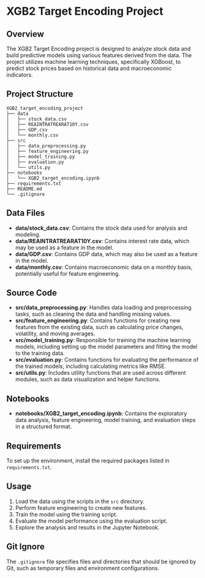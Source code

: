 # XGB2 Target Encoding Project

## Overview
The XGB2 Target Encoding project is designed to analyze stock data and build predictive models using various features derived from the data. The project utilizes machine learning techniques, specifically XGBoost, to predict stock prices based on historical data and macroeconomic indicators.

## Project Structure
```
XGB2_target_encoding_project
├── data
│   ├── stock_data.csv
│   ├── REAINTRATREARAT10Y.csv
│   ├── GDP.csv
│   └── monthly.csv
├── src
│   ├── data_preprocessing.py
│   ├── feature_engineering.py
│   ├── model_training.py
│   ├── evaluation.py
│   └── utils.py
├── notebooks
│   └── XGB2_target_encoding.ipynb
├── requirements.txt
├── README.md
└── .gitignore
```

## Data Files
- **data/stock_data.csv**: Contains the stock data used for analysis and modeling.
- **data/REAINTRATREARAT10Y.csv**: Contains interest rate data, which may be used as a feature in the model.
- **data/GDP.csv**: Contains GDP data, which may also be used as a feature in the model.
- **data/monthly.csv**: Contains macroeconomic data on a monthly basis, potentially useful for feature engineering.

## Source Code
- **src/data_preprocessing.py**: Handles data loading and preprocessing tasks, such as cleaning the data and handling missing values.
- **src/feature_engineering.py**: Contains functions for creating new features from the existing data, such as calculating price changes, volatility, and moving averages.
- **src/model_training.py**: Responsible for training the machine learning models, including setting up the model parameters and fitting the model to the training data.
- **src/evaluation.py**: Contains functions for evaluating the performance of the trained models, including calculating metrics like RMSE.
- **src/utils.py**: Includes utility functions that are used across different modules, such as data visualization and helper functions.

## Notebooks
- **notebooks/XGB2_target_encoding.ipynb**: Contains the exploratory data analysis, feature engineering, model training, and evaluation steps in a structured format.

## Requirements
To set up the environment, install the required packages listed in `requirements.txt`.

## Usage
1. Load the data using the scripts in the `src` directory.
2. Perform feature engineering to create new features.
3. Train the model using the training script.
4. Evaluate the model performance using the evaluation script.
5. Explore the analysis and results in the Jupyter Notebook.

## Git Ignore
The `.gitignore` file specifies files and directories that should be ignored by Git, such as temporary files and environment configurations.
